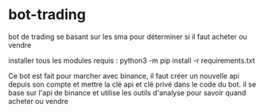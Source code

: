 # bot-trading
bot de trading se basant sur les sma pour déterminer si il faut acheter ou vendre

installer tous les modules requis : python3 -m pip install -r requirements.txt

Ce bot est fait pour marcher avec binance, il faut créer un nouvelle api depuis son compte et mettre la clé api et clé privé dans le code du bot.
il se base sur l'api de binance et utilise les outils d'analyse pour savoir quand acheter ou vendre
